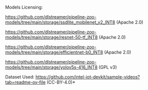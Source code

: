 Models Licensing: 

https://github.com/dlstreamer/pipeline-zoo-models/tree/main/storage/ssdlite_mobilenet_v2_INT8 (Apache 2.0)

https://github.com/dlstreamer/pipeline-zoo-models/tree/main/storage/resnet-50-tf_INT8 (Apache 2.0)

https://github.com/dlstreamer/pipeline-zoo-models/tree/main/storage/efficientnet-b0_INT8 (Apache 2.0)

https://github.com/dlstreamer/pipeline-zoo-models/tree/main/storage/yolov5s-416_INT8 (GPL v3)

Dataset Used: https://github.com/intel-iot-devkit/sample-videos?tab=readme-ov-file (CC-BY-4.0)*
